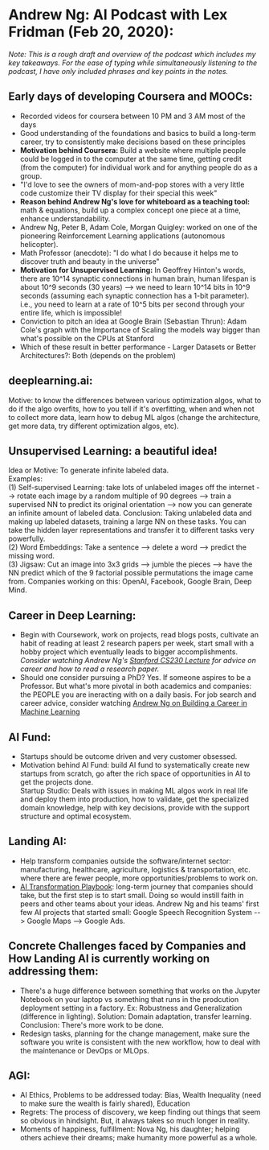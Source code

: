 # Andrew Ng: AI Podcast with Lex Fridman (Feb 20, 2020):  
*Note: This is a rough draft and overview of the podcast which includes my key takeaways. For the ease of typing while simultaneously listening to the podcast, I have only included phrases and key points in the notes.*  

## Early days of developing Coursera and MOOCs:  
- Recorded videos for coursera between 10 PM and 3 AM most of the days  
- Good understanding of the foundations and basics to build a long-term career, try to consistently make decisions based on these principles  
- **Motivation behind Coursera:** Build a website where multiple people could be logged in to the computer at the same time, getting credit (from the computer) for individual work and for anything people do as a group.  
- "I'd love to see the owners of mom-and-pop stores with a very little code customize their TV display for their special this week"  
- **Reason behind Andrew Ng's love for whiteboard as a teaching tool:** math & equations, build up a complex concept one piece at a time, enhance understandability.  
- Andrew Ng, Peter B, Adam Cole, Morgan Quigley: worked on one of the pioneering Reinforcement Learning applications (autonomous helicopter).  
- Math Professor (anecdote): "I do what I do because it helps me to discover truth and beauty in the universe"  
- **Motivation for Unsupervised Learning:** In Geoffrey Hinton's words, there are 10^14 synaptic connections in human brain, human lifespan is about 10^9 seconds (30 years) --> we need to learn 10^14 bits in 10^9 seconds (assuming each synaptic connection has a 1-bit parameter). i.e., you need to learn at a rate of 10^5 bits per second through your entire life, which is impossible!  
- Conviction to pitch an idea at Google Brain (Sebastian Thrun): Adam Cole's graph with the Importance of Scaling the models way bigger than what's possible on the CPUs at Stanford  
- Which of these result in better performance - Larger Datasets or Better Architectures?: Both (depends on the problem)  
## deeplearning.ai:  
Motive: to know the differences between various optimization algos, what to do if the algo overfits, how to you tell if it's overfitting, when and when not to collect more data, learn how to debug ML algos (change the architecture, get more data, try different optimization algos, etc).  
## Unsupervised Learning: a beautiful idea!  
Idea or Motive: To generate infinite labeled data.  
Examples:  
(1) Self-supervised Learning: take lots of unlabeled images off the internet --> rotate each image by a random multiple of 90 degrees --> train a supervised NN to predict its original orientation --> now you can generate an infinite amount of labeled data. Conclusion: Taking unlabeled data and making up labeled datasets, training a large NN on these tasks. You can take the hidden layer representations and transfer it to different tasks very powerfully.  
(2) Word Embeddings: Take a sentence --> delete a word --> predict the missing word.  
(3) Jigsaw: Cut an image into 3x3 grids --> jumble the pieces --> have the NN predict which of the 9 factorial possible permutations the image came from. Companies working on this: OpenAI, Facebook, Google Brain, Deep Mind.  
## Career in Deep Learning:  
- Begin with Coursework, work on projects, read blogs posts, cultivate an habit of reading at least 2 research papers per week, start small with a hobby project which eventually leads to bigger accomplishments. *Consider watching Andrew Ng's [Stanford CS230 Lecture](https://www.youtube.com/watch?v=733m6qBH-jI) for advice on career and how to read a research paper.*  
- Should one consider pursuing a PhD? Yes. If someone aspires to be a Professor. But what's more pivotal in both academics and companies: the PEOPLE you are ineracting with on a daily basis. For job search and career advice, consider watching [Andrew Ng on Building a Career in Machine Learning](https://www.youtube.com/watch?v=4kiHsIaK9_w)  
## AI Fund:  
- Startups should be outcome driven and very customer obsessed.  
- Motivation behind AI Fund: build AI fund to systematically create new startups from scratch, go after the rich space of opportunities in AI to get the projects done.  
Startup Studio: Deals with issues in making ML algos work in real life and deploy them into production, how to validate, get the specialized domain knowledge, help with key decisions, provide with the support structure and optimal ecosystem.  
## Landing AI:  
- Help transform companies outside the software/internet sector: manufacturing, healthcare, agriculture, logistics & transportation, etc. where there are fewer people, more opportunities/problems to work on.  
- [AI Transformation Playbook](https://landing.ai/ai-transformation-playbook/): long-term journey that companies should take, but the first step is to start small. Doing so would instill faith in peers and other teams about your ideas. Andrew Ng and his teams' first few AI projects that started small: Google Speech Recognition System --> Google Maps --> Google Ads.  
## Concrete Challenges faced by Companies and How Landing AI is currently working on addressing them:  
- There's a huge difference between something that works on the Jupyter Notebook on your laptop vs something that runs in the prodcution deployment setting in a factory. Ex: Robustness and Generalization (difference in lighting). Solution: Domain adaptation, transfer learning. Conclusion: There's more work to be done.  
- Redesign tasks, planning for the change management, make sure the software you write is consistent with the new workflow, how to deal with the maintenance or DevOps or MLOps.  
## AGI:  
- AI Ethics, Problems to  be addressed today: Bias, Wealth Inequality (need to make sure the wealth is fairly shared), Education  
- Regrets: The process of discovery, we keep finding out things that seem so obvious in hindsight. But, it always takes so much longer in reality.  
- Moments of happiness, fulfillment: Nova Ng, his daughter; helping others achieve their dreams; make humanity more powerful as a whole.  
















